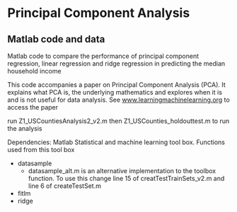 # Principal Component Analysis
## Matlab code and data
Matlab code to compare the performance of principal component regression, linear regression and ridge regression in predicting the median household income

This code accompanies a paper on Principal Component Analysis (PCA). It explains what PCA is, the underlying mathematics and explores when it is and is not useful for data analysis. See www.learningmachinelearning.org to access the paper

run Z1_USCountiesAnalysis2_v2.m then Z1_USCounties_holdouttest.m to run the analysis

Dependencies:
Matlab Statistical and machine learning tool box. Functions used from this tool box    
* datasample
  * datasample_alt.m is an alternative implementation to the toolbox function. To use this change line 15 of creatTestTrainSets_v2.m and line 6 of createTestSet.m
* fitlm
* ridge

